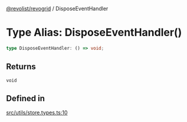 [@revolist/revogrid](README.md) / DisposeEventHandler

# Type Alias: DisposeEventHandler()

```ts
type DisposeEventHandler: () => void;
```

## Returns

`void`

## Defined in

[src/utils/store.types.ts:10](https://github.com/revolist/revogrid/blob/ec9aef33f9c1bf72c73d96c05d2eb8650d7cd25f/src/utils/store.types.ts#L10)
